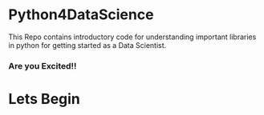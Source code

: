# Python4DataScience
This Repo contains introductory code for understanding important libraries in python for getting started as a Data Scientist. 

### Are you Excited!! 
# Lets Begin

